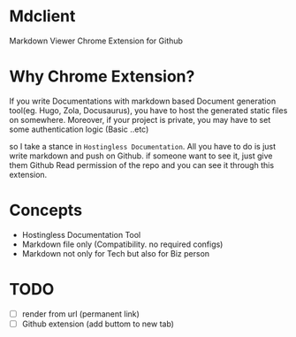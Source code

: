 # Mdclient

Markdown Viewer Chrome Extension for Github

# Why Chrome Extension?

If you write Documentations with markdown based Document generation tool(eg. Hugo, Zola, Docusaurus),
you have to host the generated static files on somewhere.
Moreover, if your project is private, you may have to set some authentication logic (Basic ..etc)

so I take a stance in `Hostingless Documentation`.
All you have to do is just write markdown and push on Github.
if someone want to see it, just give them Github Read permission of the repo and you can see it through this extension.

# Concepts

- Hostingless Documentation Tool
- Markdown file only (Compatibility. no required configs)
- Markdown not only for Tech but also for Biz person


# TODO

- [ ] render from url (permanent link)
- [ ] Github extension (add buttom to new tab)
